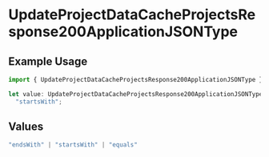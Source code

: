 # UpdateProjectDataCacheProjectsResponse200ApplicationJSONType

## Example Usage

```typescript
import { UpdateProjectDataCacheProjectsResponse200ApplicationJSONType } from "@vercel/sdk/models/updateprojectdatacacheop.js";

let value: UpdateProjectDataCacheProjectsResponse200ApplicationJSONType =
  "startsWith";
```

## Values

```typescript
"endsWith" | "startsWith" | "equals"
```